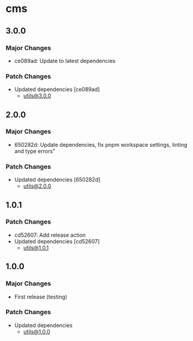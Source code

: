 # cms

## 3.0.0

### Major Changes

- ce089ad: Update to latest dependencies

### Patch Changes

- Updated dependencies [ce089ad]
  - utils@3.0.0

## 2.0.0

### Major Changes

- 650282d: Update dependencies, fix pnpm workspace settings, linting and type errors"

### Patch Changes

- Updated dependencies [650282d]
  - utils@2.0.0

## 1.0.1

### Patch Changes

- cd52607: Add release action
- Updated dependencies [cd52607]
  - utils@1.0.1

## 1.0.0

### Major Changes

- First release (testing)

### Patch Changes

- Updated dependencies
  - utils@1.0.0
